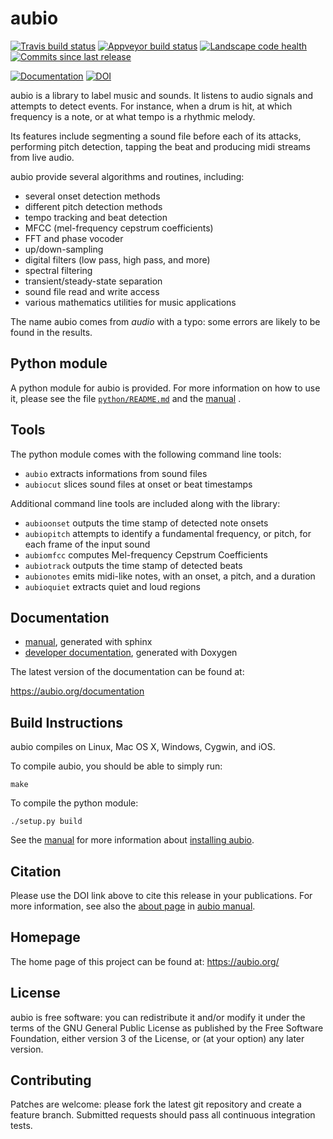 aubio
=====

[![Travis build status](https://travis-ci.org/aubio/aubio.svg?branch=master)](https://travis-ci.org/aubio/aubio "Travis build status")
[![Appveyor build status](https://img.shields.io/appveyor/ci/piem/aubio/master.svg)](https://ci.appveyor.com/project/piem/aubio "Appveyor build status")
[![Landscape code health](https://landscape.io/github/aubio/aubio/master/landscape.svg?style=flat)](https://landscape.io/github/aubio/aubio/master "Landscape code health")
[![Commits since last release](https://img.shields.io/github/commits-since/aubio/aubio/0.4.6.svg)](https://github.com/aubio/aubio "Commits since last release")

[![Documentation](https://readthedocs.org/projects/aubio/badge/?version=latest)](http://aubio.readthedocs.io/en/latest/?badge=latest "Latest documentation")
[![DOI](https://zenodo.org/badge/396389.svg)](https://zenodo.org/badge/latestdoi/396389)

aubio is a library to label music and sounds. It listens to audio signals and
attempts to detect events. For instance, when a drum is hit, at which frequency
is a note, or at what tempo is a rhythmic melody.

Its features include segmenting a sound file before each of its attacks,
performing pitch detection, tapping the beat and producing midi streams from
live audio.

aubio provide several algorithms and routines, including:

  - several onset detection methods
  - different pitch detection methods
  - tempo tracking and beat detection
  - MFCC (mel-frequency cepstrum coefficients)
  - FFT and phase vocoder
  - up/down-sampling
  - digital filters (low pass, high pass, and more)
  - spectral filtering
  - transient/steady-state separation
  - sound file read and write access
  - various mathematics utilities for music applications

The name aubio comes from _audio_ with a typo: some errors are likely to be
found in the results.

Python module
-------------

A python module for aubio is provided. For more information on how to use it,
please see the file [`python/README.md`](python/README.md) and the
[manual](https://aubio.org/manual/latest/) .

Tools
-----

The python module comes with the following command line tools:

 - `aubio` extracts informations from sound files
 - `aubiocut` slices sound files at onset or beat timestamps

Additional command line tools are included along with the library:

 - `aubioonset` outputs the time stamp of detected note onsets
 - `aubiopitch` attempts to identify a fundamental frequency, or pitch, for
   each frame of the input sound
 - `aubiomfcc` computes Mel-frequency Cepstrum Coefficients
 - `aubiotrack` outputs the time stamp of detected beats
 - `aubionotes` emits midi-like notes, with an onset, a pitch, and a duration
 - `aubioquiet` extracts quiet and loud regions

Documentation
-------------

  - [manual](https://aubio.org/manual/latest/), generated with sphinx
  - [developer documentation](https://aubio.org/doc/latest/), generated with Doxygen

The latest version of the documentation can be found at:

  https://aubio.org/documentation

Build Instructions
------------------

aubio compiles on Linux, Mac OS X, Windows, Cygwin, and iOS.

To compile aubio, you should be able to simply run:

    make

To compile the python module:

    ./setup.py build

See the [manual](https://aubio.org/manual/latest/) for more information about
[installing aubio](https://aubio.org/manual/latest/installing.html).

Citation
--------

Please use the DOI link above to cite this release in your publications. For
more information, see also the [about
page](https://aubio.org/manual/latest/about.html) in [aubio
manual](https://aubio.org/manual/latest/).

Homepage
--------

The home page of this project can be found at: https://aubio.org/

License
-------

aubio is free software: you can redistribute it and/or modify it under the
terms of the GNU General Public License as published by the Free Software
Foundation, either version 3 of the License, or (at your option) any later
version.

Contributing
------------

Patches are welcome: please fork the latest git repository and create a feature
branch. Submitted requests should pass all continuous integration tests.
